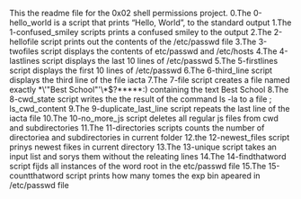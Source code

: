 This the readme file for the 0x02 shell permissions project.
0.The 0-hello_world is a script that prints “Hello, World”, to the standard output
1.The 1-confused_smiley scripts prints a confused smiley to the output
2.The 2-hellofile script prints out the contents of the /etc/passwd file
3.The 3-twofiles script displays the contents of etc/passwd and /etc/hosts
4.The 4-lastlines script displays the last 10 lines of /etc/passwd
5.The 5-firstlines script displays the first 10 lines of /etc/passwd
6.The 6-third_line script displays the third line of the file iacta
7.The 7-file script creates a file named exactly \*\\'"Best School"\'\\*$\?\*\*\*\*\*:) containing the text Best School
8.The 8-cwd_state script writes the the result of the command ls -la to a file ; ls_cwd_content
9.The 9-duplicate_last_line script repeats the last line of the iacta file
10.The 10-no_more_js script deletes all regular js files from cwd and subdirectories
11.The 11-directories scripts counts the number of directoriea and subdirectories in current folder
12.the 12-newest_files script prinys newest fikes in current directory
13.The 13-unique script takes an input list and sorys them without the releating lines
14.The 14-findthatword script fijds all instances of the word root in the etc/passwd file
15.The 15-countthatword script prints how many tomes the exp bin apeared in /etc/passwd file